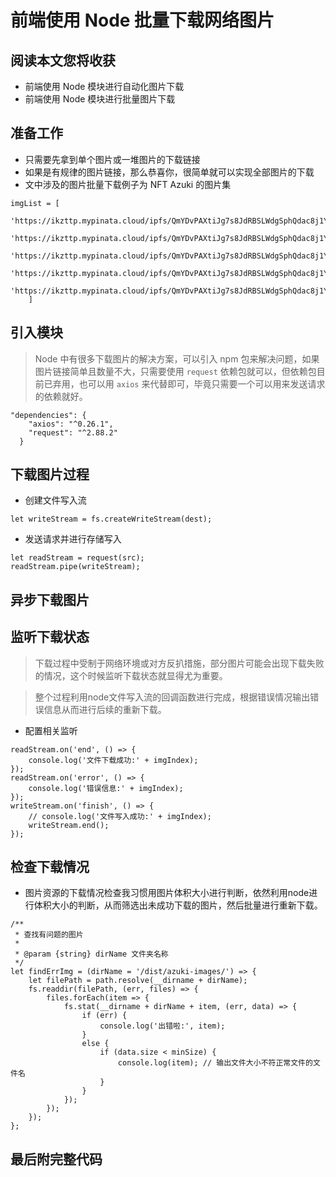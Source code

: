 # 前端使用 Node 批量下载网络图片

## 阅读本文您将收获
* 前端使用 Node 模块进行自动化图片下载
* 前端使用 Node 模块进行批量图片下载

## 准备工作
* 只需要先拿到单个图片或一堆图片的下载链接
* 如果是有规律的图片链接，那么恭喜你，很简单就可以实现全部图片的下载
* 文中涉及的图片批量下载例子为 NFT Azuki 的图片集

```
imgList = [
	'https://ikzttp.mypinata.cloud/ipfs/QmYDvPAXtiJg7s8JdRBSLWdgSphQdac8j1YuQNNxcGE1hg/1.png',
	'https://ikzttp.mypinata.cloud/ipfs/QmYDvPAXtiJg7s8JdRBSLWdgSphQdac8j1YuQNNxcGE1hg/2.png',
	'https://ikzttp.mypinata.cloud/ipfs/QmYDvPAXtiJg7s8JdRBSLWdgSphQdac8j1YuQNNxcGE1hg/3.png',
	'https://ikzttp.mypinata.cloud/ipfs/QmYDvPAXtiJg7s8JdRBSLWdgSphQdac8j1YuQNNxcGE1hg/4.png',
	'https://ikzttp.mypinata.cloud/ipfs/QmYDvPAXtiJg7s8JdRBSLWdgSphQdac8j1YuQNNxcGE1hg/5.png'
	]
```

## 引入模块

> Node 中有很多下载图片的解决方案，可以引入 npm 包来解决问题，如果图片链接简单且数量不大，只需要使用 `request` 依赖包就可以，但依赖包目前已弃用，也可以用 `axios` 来代替即可，毕竟只需要一个可以用来发送请求的依赖就好。

```
"dependencies": {
	"axios": "^0.26.1",
	"request": "^2.88.2" 
  }
```

## 下载图片过程
* 创建文件写入流

```
let writeStream = fs.createWriteStream(dest);
```

* 发送请求并进行存储写入

```
let readStream = request(src);
readStream.pipe(writeStream);
```



## 异步下载图片

## 监听下载状态
> 下载过程中受制于网络环境或对方反扒措施，部分图片可能会出现下载失败的情况，这个时候监听下载状态就显得尤为重要。

> 整个过程利用node文件写入流的回调函数进行完成，根据错误情况输出错误信息从而进行后续的重新下载。

* 配置相关监听

```
readStream.on('end', () => {
    console.log('文件下载成功:' + imgIndex);
});
readStream.on('error', () => {
    console.log('错误信息:' + imgIndex);
});
writeStream.on('finish', () => {
    // console.log('文件写入成功:' + imgIndex);
    writeStream.end();
});
```

## 检查下载情况
* 图片资源的下载情况检查我习惯用图片体积大小进行判断，依然利用node进行体积大小的判断，从而筛选出未成功下载的图片，然后批量进行重新下载。

```
/**
 * 查找有问题的图片
 *
 * @param {string} dirName 文件夹名称
 */
let findErrImg = (dirName = '/dist/azuki-images/') => {
    let filePath = path.resolve(__dirname + dirName);
    fs.readdir(filePath, (err, files) => {
        files.forEach(item => {
            fs.stat(__dirname + dirName + item, (err, data) => {
                if (err) {
                    console.log('出错啦:', item);
                }
                else {
                    if (data.size < minSize) {
                        console.log(item); // 输出文件大小不符正常文件的文件名
                    }
                }
            });
        });
    });
};
```

## 最后附完整代码